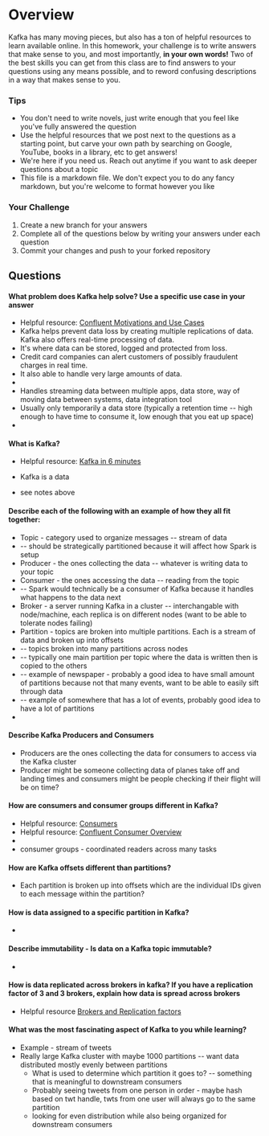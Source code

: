 # Overview

Kafka has many moving pieces, but also has a ton of helpful resources to learn available online. In this homework, your
challenge is to write answers that make sense to you, and most importantly, **in your own words!**
Two of the best skills you can get from this class are to find answers to your questions using any means possible, and to
reword confusing descriptions in a way that makes sense to you. 

### Tips
* You don't need to write novels, just write enough that you feel like you've fully answered the question
* Use the helpful resources that we post next to the questions as a starting point, but carve your own path by searching on Google, YouTube, books in a library, etc to get answers!
* We're here if you need us. Reach out anytime if you want to ask deeper questions about a topic 
* This file is a markdown file. We don't expect you to do any fancy markdown, but you're welcome to format however you like

### Your Challenge
1. Create a new branch for your answers 
2. Complete all of the questions below by writing your answers under each question
3. Commit your changes and push to your forked repository

## Questions
#### What problem does Kafka help solve? Use a specific use case in your answer 
* Helpful resource: [Confluent Motivations and Use Cases](https://youtu.be/BsojaA1XnpM)
* Kafka helps prevent data loss by creating multiple replications of data. Kafka also offers real-time processing of data.
* It's where data can be stored, logged and protected from loss. 
* Credit card companies can alert customers of possibly fraudulent charges in real time. 
* It also able to handle very large amounts of data. 
* 
* Handles streaming data between multiple apps, data store, way of moving data between systems, data integration tool
* Usually only temporarily a data store (typically a retention time -- high enough to have time to consume it, low enough that you eat up space)
* 
#### What is Kafka?
* Helpful resource: [Kafka in 6 minutes](https://youtu.be/Ch5VhJzaoaI) 
* Kafka is a data 

* see notes above

#### Describe each of the following with an example of how they all fit together: 
 * Topic - category used to organize messages -- stream of data
 * -- should be strategically partitioned because it will affect how Spark is setup
 * Producer - the ones collecting the data -- whatever is writing data to your topic
 * Consumer - the ones accessing the data -- reading from the topic
 * -- Spark would technically be a consumer of Kafka because it handles what happens to the data next
 * Broker - a server running Kafka in a cluster -- interchangable with node/machine, each replica is on different nodes (want to be able to tolerate nodes failing)
 * Partition - topics are broken into multiple partitions. Each is a stream of data and broken up into offsets
 * -- topics broken into many partitions across nodes
 * -- typically one main partition per topic where the data is written then is copied to the others
 * -- example of newspaper - probably a good idea to have small amount of partitions because not that many events, want to be able to easily sift through data
 * -- example of somewhere that has a lot of events, probably good idea to have a lot of partitions
 * 

#### Describe Kafka Producers and Consumers
* Producers are the ones collecting the data for consumers to access via the Kafka cluster
* Producer might be someone collecting data of planes take off and landing times and consumers might be people checking if their flight will be on time?

#### How are consumers and consumer groups different in Kafka? 
* Helpful resource: [Consumers](https://youtu.be/lAdG16KaHLs)
* Helpful resource: [Confluent Consumer Overview](https://youtu.be/Z9g4jMQwog0)
*
* consumer groups - coordinated readers across many tasks

#### How are Kafka offsets different than partitions? 
* Each partition is broken up into offsets which are the individual IDs given to each message within the partition?

#### How is data assigned to a specific partition in Kafka? 
* 

#### Describe immutability - Is data on a Kafka topic immutable? 
* 

#### How is data replicated across brokers in kafka? If you have a replication factor of 3 and 3 brokers, explain how data is spread across brokers
* Helpful resource [Brokers and Replication factors](https://youtu.be/ZOU7PJWZU9w)

#### What was the most fascinating aspect of Kafka to you while learning? 

* Example - stream of tweets
* Really large Kafka cluster with maybe 1000 partitions -- want data distributed mostly evenly between partitions
  * What is used to determine which partition it goes to? -- something that is meaningful to downstream consumers
  * Probably seeing tweets from one person in order - maybe hash based on twt handle, twts from one user will always go to the same partition
  * looking for even distribution while also being organized for downstream consumers

